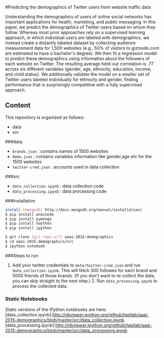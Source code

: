 #Predicting the demographics of Twitter users from website traffic data

Understanding the demographics of users of online social networks has important applications for health, marketing, and public messaging. In this paper, we predict the demographics of Twitter users based on whom they follow. Whereas most prior approaches rely on a supervised learning approach, in which individual users are labeled with demographics, we instead create a distantly labeled dataset by collecting audience measurement data for 1,500 websites (e.g., 50% of visitors to gizmodo.com are estimated to have a bachelor's degree). We then fit a regression model to predict these demographics using information about the followers of each website on Twitter. The resulting average held-out correlation is .77 across six different variables (gender, age, ethnicity, education, income, and child status). We additionally validate the model on a smaller set of Twitter users labeled individually for ethnicity and gender, finding performance that is surprisingly competitive with a fully supervised approach.

## Content

This repository is organized as follows: 
* data
* src

###data

* `brands.json` : contains names of 1500 websites
* `demo.json`   : contains variables information like gender,age etc for the 1500 websites
* `twitter-cred.json` : accounts used in data collection

###src

* `data_collection.ipynb` : data collection code
* `data_processing.ipynb` : data processing code

###Installation

```sh
install [mongodb] http://docs.mongodb.org/manual/installation/
$ pip install anaconda
$ pip install pymongo
$ pip install twython
$ pip install ipython
```

```sh
$ git clone [git-repo-url] aaai-2015-demographics
$ cd aaai-2015-demographics/src
$ ipython notebook
```

###Steps to run

1. Add your twitter credentials to `data/twitter-cred.json` and run `data_collection.ipynb`. This will fetch 300 followes for each brand and 5000 friends of those brands. (If you don't want to re-collect the data, you can skip straight to the next step.) 2. Run `data_processing.ipynb` to process the collected data.

### Static Notebooks

Static versions of the iPython notebooks are here:
[data_collection.ipynb]:http://nbviewer.ipython.org/github/tapilab/aaai-2015-demographics/blob/master/src/data_collection.ipynb
[data_processing.ipynb]:http://nbviewer.ipython.org/github/tapilab/aaai-2015-demographics/blob/master/src/data_processing.ipynb

